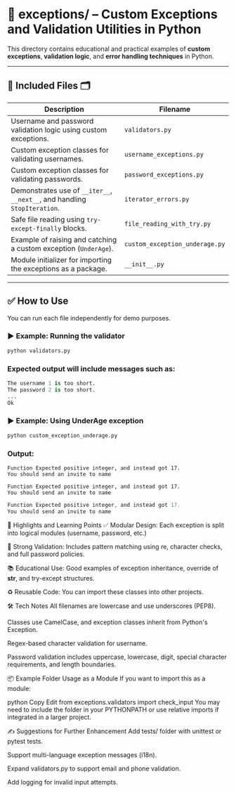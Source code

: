 # 📁 exceptions/ – Custom Exceptions and Validation Utilities in Python

This directory contains educational and practical examples of **custom exceptions**, **validation logic**, and **error handling techniques** in Python.

---

## 📄 Included Files 🗂️

| Description | Filename |
|-------------|----------|
| Username and password validation logic using custom exceptions. | `validators.py` |
| Custom exception classes for validating usernames. | `username_exceptions.py` |
| Custom exception classes for validating passwords. | `password_exceptions.py` |
| Demonstrates use of `__iter__`, `__next__`, and handling `StopIteration`. | `iterator_errors.py` |
| Safe file reading using `try-except-finally` blocks. | `file_reading_with_try.py` |
| Example of raising and catching a custom exception (`UnderAge`). | `custom_exception_underage.py` |
| Module initializer for importing the exceptions as a package. | `__init__.py` |

---

## ✅ How to Use

You can run each file independently for demo purposes.

### ▶️ Example: Running the validator

```bash
python validators.py
```

### Expected output will include messages such as:

```python
The username 1 is too short.
The password 2 is too short.
...
Ok
```

### ▶️ Example: Using UnderAge exception

```bash
python custom_exception_underage.py
```

### Output:

```text
Function Expected positive integer, and instead got 17.
You should send an invite to name
```

```pgsql
Function Expected positive integer, and instead got 17.
You should send an invite to name
```


```csharp
Function Expected positive integer, and instead got 17.
You should send an invite to name
```

🧠 Highlights and Learning Points
✅ Modular Design: Each exception is split into logical modules (username, password, etc.)

🔐 Strong Validation: Includes pattern matching using re, character checks, and full password policies.

📚 Educational Use: Good examples of exception inheritance, override of __str__, and try-except structures.

♻️ Reusable Code: You can import these classes into other projects.

🛠️ Tech Notes
All filenames are lowercase and use underscores (PEP8).

Classes use CamelCase, and exception classes inherit from Python's Exception.

Regex-based character validation for username.

Password validation includes uppercase, lowercase, digit, special character requirements, and length boundaries.

📦 Example Folder Usage as a Module
If you want to import this as a module:

python
Copy
Edit
from exceptions.validators import check_input
You may need to include the folder in your PYTHONPATH or use relative imports if integrated in a larger project.

✍️ Suggestions for Further Enhancement
 Add tests/ folder with unittest or pytest tests.

 Support multi-language exception messages (i18n).

 Expand validators.py to support email and phone validation.

 Add logging for invalid input attempts.


